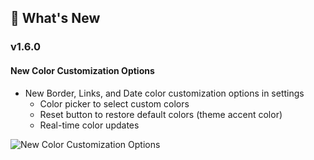 ## 🎉 What's New

### v1.6.0
#### New Color Customization Options
- New Border, Links, and Date color customization options in settings
  - Color picker to select custom colors
  - Reset button to restore default colors (theme accent color)
  - Real-time color updates

![New Color Customization Options](https://raw.githubusercontent.com/jparkerweb/rich-foot/refs/heads/main/img/releases/rich-foot-v1.6.0.jpg)